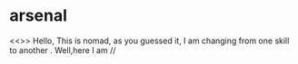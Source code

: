 # arsenal
<<<another one>>> 
Hello,
      This is nomad, as you guessed it, I am changing from one skill to another .
      Well,here I am //

